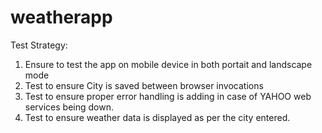 # weatherapp

Test Strategy:
1) Ensure to test the app on mobile device in both portait and landscape mode
2) Test to ensure City is saved between browser invocations
3) Test to ensure proper error handling is adding in case of YAHOO web services being down.
4) Test to ensure weather data is displayed as per the city entered.

